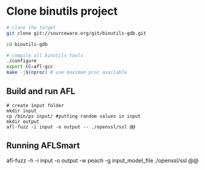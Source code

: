 # Clone binutils project
``` sh
# clone the target
git clone git://sourceware.org/git/binutils-gdb.git

cd binutils-gdb

# compile all binutils tools
./configure 
export CC=afl-gcc
make -j$(nproc) # use maximum proc available
```

## Build and run AFL

``` 
# create input folder
mkdir input
cp /bin/ps input/ #putting random values in input  
mkdir output
afl-fuzz -i input -o output -- ./openssl/ssl @@
```

## Running AFLSmart
afl-fuzz -h -i input -o output -w peach -g input_model_file ./openssl/ssl @@
